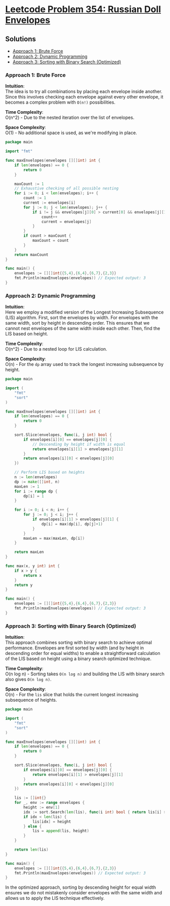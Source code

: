 # [Leetcode Problem 354: Russian Doll Envelopes](https://leetcode.com/problems/russian-doll-envelopes/)

## Solutions
- [Approach 1: Brute Force](#approach-1-brute-force)
- [Approach 2: Dynamic Programming](#approach-2-dynamic-programming)
- [Approach 3: Sorting with Binary Search (Optimized)](#approach-3-sorting-with-binary-search-optimized)

### Approach 1: Brute Force

**Intuition**:  
The idea is to try all combinations by placing each envelope inside another. Since this involves checking each envelope against every other envelope, it becomes a complex problem with `O(n!)` possibilities.

**Time Complexity**:  
O(n^2) - Due to the nested iteration over the list of envelopes.

**Space Complexity**:  
O(1) - No additional space is used, as we're modifying in place.

```go
package main

import "fmt"

func maxEnvelopes(envelopes [][]int) int {
    if len(envelopes) == 0 {
        return 0
    }

    maxCount := 1
    // Exhaustive checking of all possible nesting
    for i := 0; i < len(envelopes); i++ {
        count := 1
        current := envelopes[i]
        for j := 0; j < len(envelopes); j++ {
            if i != j && envelopes[j][0] > current[0] && envelopes[j][1] > current[1] {
                count++
                current = envelopes[j]
            }
        }
        if count > maxCount {
            maxCount = count
        }
    }
    return maxCount
}

func main() {
    envelopes := [][]int{{5,4},{6,4},{6,7},{2,3}}
    fmt.Println(maxEnvelopes(envelopes)) // Expected output: 3
}
```

### Approach 2: Dynamic Programming

**Intuition**:  
Here we employ a modified version of the Longest Increasing Subsequence (LIS) algorithm. First, sort the envelopes by width. For envelopes with the same width, sort by height in descending order. This ensures that we cannot nest envelopes of the same width inside each other. Then, find the LIS based on height.

**Time Complexity**:  
O(n^2) - Due to a nested loop for LIS calculation.

**Space Complexity**:  
O(n) - For the `dp` array used to track the longest increasing subsequence by height.

```go
package main

import (
    "fmt"
    "sort"
)

func maxEnvelopes(envelopes [][]int) int {
    if len(envelopes) == 0 {
        return 0
    }

    sort.Slice(envelopes, func(i, j int) bool {
        if envelopes[i][0] == envelopes[j][0] {
            // Descending by height if width is equal
            return envelopes[i][1] > envelopes[j][1]
        }
        return envelopes[i][0] < envelopes[j][0]
    })

    // Perform LIS based on heights
    n := len(envelopes)
    dp := make([]int, n)
    maxLen := 1
    for i := range dp {
        dp[i] = 1
    }

    for i := 0; i < n; i++ {
        for j := 0; j < i; j++ {
            if envelopes[i][1] > envelopes[j][1] {
                dp[i] = max(dp[i], dp[j]+1)
            }
        }
        maxLen = max(maxLen, dp[i])
    }

    return maxLen
}

func max(x, y int) int {
    if x > y {
        return x
    }
    return y
}

func main() {
    envelopes := [][]int{{5,4},{6,4},{6,7},{2,3}}
    fmt.Println(maxEnvelopes(envelopes)) // Expected output: 3
}
```

### Approach 3: Sorting with Binary Search (Optimized)

**Intuition**:  
This approach combines sorting with binary search to achieve optimal performance. Envelopes are first sorted by width (and by height in descending order for equal widths) to enable a straightforward calculation of the LIS based on height using a binary search optimized technique.

**Time Complexity**:  
O(n log n) - Sorting takes `O(n log n)` and building the LIS with binary search also gives `O(n log n)`.

**Space Complexity**:  
O(n) - For the `lis` slice that holds the current longest increasing subsequence of heights.

```go
package main

import (
    "fmt"
    "sort"
)

func maxEnvelopes(envelopes [][]int) int {
    if len(envelopes) == 0 {
        return 0
    }

    sort.Slice(envelopes, func(i, j int) bool {
        if envelopes[i][0] == envelopes[j][0] {
            return envelopes[i][1] > envelopes[j][1]
        }
        return envelopes[i][0] < envelopes[j][0]
    })

    lis := []int{}
    for _, env := range envelopes {
        height := env[1]
        idx := sort.Search(len(lis), func(i int) bool { return lis[i] >= height })
        if idx < len(lis) {
            lis[idx] = height
        } else {
            lis = append(lis, height)
        }
    }

    return len(lis)
}

func main() {
    envelopes := [][]int{{5,4},{6,4},{6,7},{2,3}}
    fmt.Println(maxEnvelopes(envelopes)) // Expected output: 3
}
```

In the optimized approach, sorting by descending height for equal width ensures we do not mistakenly consider envelopes with the same width and allows us to apply the LIS technique effectively.

